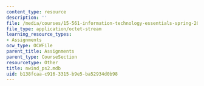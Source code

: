 ```yaml
---
content_type: resource
description: ''
file: /media/courses/15-561-information-technology-essentials-spring-2005/b138fcaac9163315b9e5ba52934d0b98_nwind_ps2.mdb
file_type: application/octet-stream
learning_resource_types:
- Assignments
ocw_type: OCWFile
parent_title: Assignments
parent_type: CourseSection
resourcetype: Other
title: nwind_ps2.mdb
uid: b138fcaa-c916-3315-b9e5-ba52934d0b98
---
```

